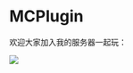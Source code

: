 # MCPlugin
欢迎大家加入我的服务器一起玩：

![](https://blog.ee-fans.com/wp-content/uploads/2020/10/%E6%88%91%E7%9A%84%E4%B8%96%E7%95%8C%E6%95%A3%E4%BA%BA%E6%9C%8D%E7%BE%A4%E8%81%8A%E4%BA%8C%E7%BB%B4%E7%A0%81.png)
